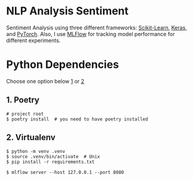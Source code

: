 # NLP Analysis Sentiment

Sentiment Analysis using three different frameworks: [Scikit-Learn](https://scikit-learn.org/), [Keras](https://keras.io/), and [PyTorch](https://pytorch.org/). Also, I use [MLFlow](https://mlflow.org/) for tracking model performance for different experiments.

# Python Dependencies

Choose one option below [1](#1-poetry) or [2](#2-virtualenv)

## 1. Poetry

```console
# project root
$ poetry install  # you need to have poetry installed
```

## 2. Virtualenv

```console
$ python -m venv .venv
$ source .venv/bin/activate  # Unix
$ pip install -r requirements.txt
```


```console
$ mlflow server --host 127.0.0.1 --port 8080
```